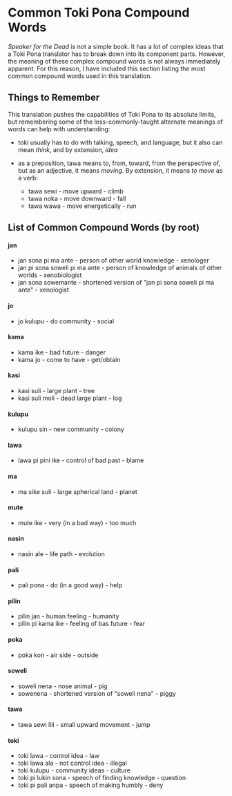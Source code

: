 # Common Toki Pona Compound Words

*Speaker for the Dead* is not a simple book. It has a lot of complex ideas that a Toki Pona translator has to break down into its component parts. However, the meaning of these complex compound words is not always immediately apparent. For this reason, I have included this section listing the most common compound words used in this translation.

## Things to Remember

This translation pushes the capabilities of Toki Pona to its absolute limits, but remembering some of the less-commonly-taught alternate meanings of words can help with understanding:

* toki usually has to do with talking, speech, and language, but it also can mean *think*, and by extension, *idea*

* as a preposition, tawa means to, from, toward, from the perspective of, but as an adjective, it means *moving*. By extension, it means *to move* as a verb:
    * tawa sewi - move upward - climb
    * tawa noka - move downward - fall
    * tawa wawa - move energetically - run

## List of Common Compound Words (by root)

#### jan
* jan sona pi ma ante - person of other world knowledge - xenologer
* jan pi sona soweli pi ma ante - person of knowledge of animals of other worlds - xenobiologist
* jan sona sowemante - shortened version of "jan pi sona soweli pi ma ante" - xenologist

#### jo
* jo kulupu - do community - social

#### kama
* kama ike - bad future - danger
* kama jo - come to have - get/obtain

#### kasi
* kasi suli - large plant - tree
* kasi suli moli - dead large plant - log

#### kulupu
* kulupu sin - new community - colony

#### lawa
* lawa pi pini ike - control of bad past - blame

#### ma
* ma sike suli - large spherical land - planet

#### mute
* mute ike - very (in a bad way) - too much

#### nasin
* nasin ale - life path - evolution

#### pali
* pali pona - do (in a good way) - help

#### pilin
* pilin jan - human feeling - humanity
* pilin pi kama ike - feeling of bas future - fear

#### poka
* poka kon - air side - outside

#### soweli
* soweli nena - nose animal - pig
* sowenena - shortened version of "soweli nena" - piggy

#### tawa
* tawa sewi lili - small upward movement - jump

#### toki
* toki lawa - control idea - law
* toki lawa ala - not control idea - illegal
* toki kulupu - community ideas - culture
* toki pi lukin sona - speech of finding knowledge - question
* toki pi pali anpa - speech of making humbly - deny
